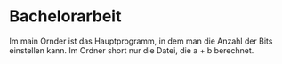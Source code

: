 # Bachelorarbeit
Im main Ornder ist das Hauptprogramm, in dem man die Anzahl der Bits einstellen kann. Im Ordner short nur die Datei, die a + b berechnet.
